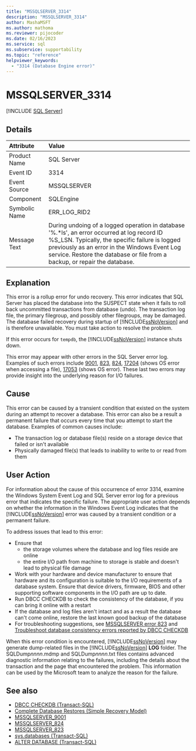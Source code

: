 ```yaml
---
title: "MSSQLSERVER_3314"
description: "MSSQLSERVER_3314"
author: MashaMSFT
ms.author: mathoma
ms.reviewer: pijocoder
ms.date: 02/16/2023
ms.service: sql
ms.subservice: supportability
ms.topic: "reference"
helpviewer_keywords:
  - "3314 (Database Engine error)"
---
```

# MSSQLSERVER_3314

[!INCLUDE [SQL Server](../../includes/applies-to-version/sqlserver.md)]

## Details

| Attribute | Value |
| :--- | :--- |
| Product Name | SQL Server |
| Event ID | 3314 |
| Event Source | MSSQLSERVER |
| Component | SQLEngine |
| Symbolic Name | ERR_LOG_RID2 |
| Message Text | During undoing of a logged operation in database '%.*ls', an error occurred at log record ID %S_LSN. Typically, the specific failure is logged previously as an error in the Windows Event Log service. Restore the database or file from a backup, or repair the database. |

## Explanation

This error is a rollup error for undo recovery. This error indicates that SQL Server has placed the database into the SUSPECT state when it fails to roll back uncommitted transactions from database (undo). The transaction log file, the primary filegroup, and possibly other filegroups, may be damaged. The database failed recovery during startup of [!INCLUDE[ssNoVersion](../../includes/ssnoversion-md.md)] and is therefore unavailable. You must take action to resolve the problem.

If this error occurs for `tempdb`, the [!INCLUDE[ssNoVersion](../../includes/ssnoversion-md.md)] instance shuts down.

This error may appear with other errors in the SQL Server error log. Examples of such errors include [9001](mssqlserver-9002-database-engine-error.md), [823](mssqlserver-823-database-engine-error.md), [824](mssqlserver-824-database-engine-error.md), [17204](mssqlserver-17204-database-engine-error.md) (shows OS error when accessing a file), [17053](mssqlserver-17053-database-engine-error.md) (shows OS error). These last two errors may provide insight into the underlying reason for I/O failures.


## Cause

This error can be caused by a transient condition that existed on the system during an attempt to recover a database. This error can also be a result a permanent failure that occurs every time that you attempt to start the database. Examples of common causes include:

- The transaction log or database file(s) reside on a storage device that failed or isn't available
- Physically damaged file(s) that leads to inability to write to or read from them


## User Action

For information about the cause of this occurrence of error 3314, examine the Windows System Event Log and SQL Server error log for a previous error that indicates the specific failure. The appropriate user action depends on whether the information in the Windows Event Log indicates that the [!INCLUDE[ssNoVersion](../../includes/ssnoversion-md.md)] error was caused by a transient condition or a permanent failure. 

To address issues that lead to this error:

- Ensure that
  - the storage volumes where the database and log files reside are online
  - the entire I/O path from machine to storage is stable and doesn't lead to physical file damage
- Work with your hardware and device manufacturer to ensure that hardware and its configuration is suitable to the I/O requirements of a database system. Ensure that device drivers, firmware, BIOS and other supporting software components in the I/O path are up to date.
- Run DBCC CHECKDB to check the consistency of the database, if you can bring it online with a restart
- If the database and log files aren't intact and as a result the database can't come online, restore the last known good backup of the database
- For troubleshooting suggestions, see [MSSQLSERVER error 823](mssqlserver-823-database-engine-error.md) and [Troubleshoot database consistency errors reported by DBCC CHECKDB](/troubleshoot/sql/database-engine/database-file-operations/troubleshoot-dbcc-checkdb-errors)

When this error condition is encountered, [!INCLUDE[ssNoVersion](../../includes/ssnoversion-md.md)] may generate dump-related files in the [!INCLUDE[ssNoVersion](../../includes/ssnoversion-md.md)] **LOG** folder. The SQLDump*nnnn*.mdmp and SQLDump*nnnn*.txt files contains advanced diagnostic information relating to the failures, including the details about the transaction and the page that encountered the problem. This information can be used by the Microsoft team to analyze the reason for the failure.

## See also

- [DBCC CHECKDB (Transact-SQL)](~/t-sql/database-console-commands/dbcc-checkdb-transact-sql.md)
- [Complete Database Restores (Simple Recovery Model)](~/relational-databases/backup-restore/complete-database-restores-simple-recovery-model.md)
- [MSSQLSERVER_9001](~/relational-databases/errors-events/mssqlserver-9001-database-engine-error.md)
- [MSSQLSERVER_824](~/relational-databases/errors-events/mssqlserver-824-database-engine-error.md)
- [MSSQLSERVER_823](~/relational-databases/errors-events/mssqlserver-823-database-engine-error.md)
- [sys.databases (Transact-SQL)](~/relational-databases/system-catalog-views/sys-databases-transact-sql.md)
- [ALTER DATABASE (Transact-SQL)](~/t-sql/statements/alter-database-transact-sql-set-options.md)